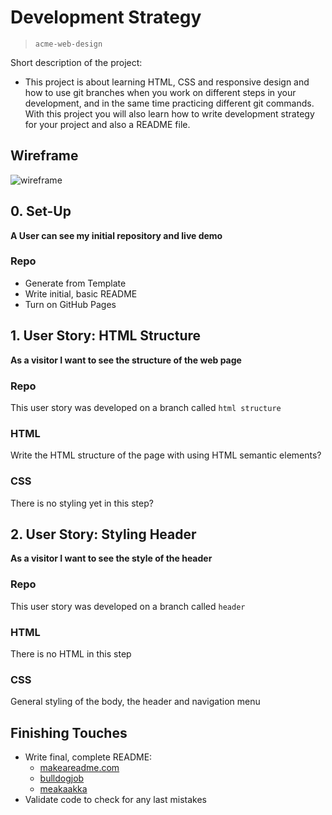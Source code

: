 # Development Strategy

> `acme-web-design`

Short description of the project:

- This project is about learning HTML, CSS and responsive design and how to use git branches when you work on different steps in your development, and in the same time practicing different git commands. With this project you will also learn how to write development strategy for your project and also a README file.

## Wireframe

<!-- include a wireframe for your project in this repository, and display it here -->
<!-- wireframe.cc is a good site for getting started with wireframes -->

![wireframe]()

## 0. Set-Up

**A User can see my initial repository and live demo**

### Repo

- Generate from Template
- Write initial, basic README
- Turn on GitHub Pages

## 1. User Story: HTML Structure

**As a visitor I want to see the structure of the web page**

### Repo

This user story was developed on a branch called `html structure`

### HTML

Write the HTML structure of the page with using HTML semantic elements?

### CSS

There is no styling yet in this step?

## 2. User Story: Styling Header

**As a visitor I want to see the style of the header**

### Repo

This user story was developed on a branch called `header`

### HTML

There is no HTML in this step

### CSS

General styling of the body, the header and navigation menu

## Finishing Touches

- Write final, complete README:
  - [makeareadme.com](https://www.makeareadme.com/)
  - [bulldogjob](https://bulldogjob.com/news/449-how-to-write-a-good-readme-for-your-github-project)
  - [meakaakka](https://medium.com/@meakaakka/a-beginners-guide-to-writing-a-kickass-readme-7ac01da88ab3)
- Validate code to check for any last mistakes
